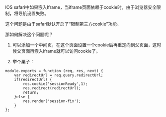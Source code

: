 IOS safari中如果嵌入Iframe，当iframe页面依赖于cookie时，由于浏览器安全限制，将导航设置失败。

这个问题是由于safari默认开启了“限制第三方cookie”功能。

那如何解决这个问题呢？

1. 可以添加一个中间页，在这个页面设置一个cookie后再重定向到父页面，这时候父页面再嵌入iframe就可以访问cookie了。

2. 举个栗子：
```
module.exports = function (req, res, next) {
    var redirectUrl = req.query.redirectUrl;
    if(redirectUrl) {
        res.cookie('sessionReady',1);
        res.redirect(redirectUrl);
        return;
    }else {
        res.render('session-fix');
    }
};
```